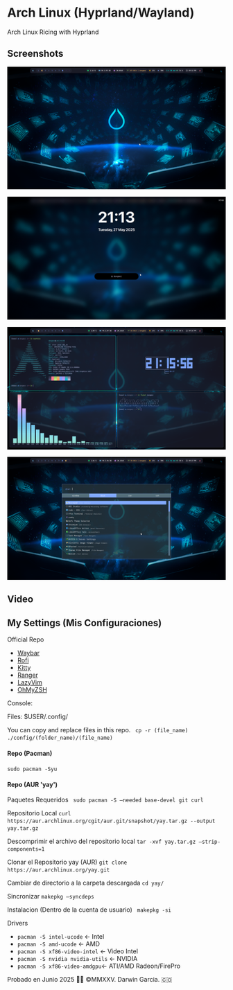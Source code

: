 # Arch Linux (Hyprland/Wayland)
Arch Linux Ricing with Hyprland

## Screenshots
![Main Screenshot.](https://raw.githubusercontent.com/darwin-garcia/Arch-Linux-Hyprland/refs/heads/main/Screenshots/Screenshot_2025-05-20_16-58-41.png)

![Lock Screen.](https://raw.githubusercontent.com/darwin-garcia/Arch-Linux-Hyprland/refs/heads/main/Screenshots/Screenshot_2025-05-27_21-13-33.png)

![Example Screenshot.](https://raw.githubusercontent.com/darwin-garcia/Arch-Linux-Hyprland/refs/heads/main/Screenshots/Screenshot_2025-05-27_21-16-09.png)

![Rofi Launcher.](https://raw.githubusercontent.com/darwin-garcia/Arch-Linux-Hyprland/refs/heads/main/Screenshots/Screenshot_2025-05-27_21-17-18.png)

## Video

## My Settings (Mis Configuraciones)

Official Repo
* [Waybar](https://github.com/Alexays/Waybar)
* [Rofi](https://github.com/davatorium/rofi)
* [Kitty](https://sw.kovidgoyal.net/kitty/)
* [Ranger](https://github.com/ranger/ranger) 
* [LazyVim](https://www.lazyvim.org/)
* [OhMyZSH](https://ohmyz.sh/#install)

Console:
` `

Files: 
$USER/.config/

You can copy and replace files in this repo.
` cp -r (file_name) ./config/(folder_name)/(file_name)`

#### Repo (Pacman)
` sudo pacman -Syu `
#### Repo (AUR 'yay')

Paquetes Requeridos
` sudo pacman -S –needed base-devel git curl` 

Repositorio Local
` curl https://aur.archlinux.org/cgit/aur.git/snapshot/yay.tar.gz --output yay.tar.gz ` 

Descomprimir el archivo del repositorio local
` tar -xvf yay.tar.gz –strip-components=1 ` 

Clonar el Repositorio yay (AUR)
` git clone https://aur.archlinux.org/yay.git ` 

Cambiar de directorio a la carpeta descargada
` cd yay/ ` 

Sincronizar
` makepkg –syncdeps ` 

Instalacion (Dentro de la cuenta de usuario)
` makepkg -si`  

Drivers
* ` pacman -S intel-ucode ` <- Intel 
* ` pacman -S amd-ucode ` <- AMD
* ` pacman -S xf86-video-intel ` <- Video Intel
* ` pacman -S nvidia nvidia-utils ` <- NVIDIA
* ` pacman -S xf86-video-amdgpu `<- ATI/AMD Radeon/FirePro



Probado en Junio 2025
👨‍💻 ©MMXXV. Darwin Garcia. 🇨🇴

